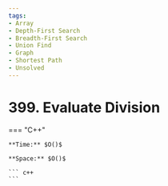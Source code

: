 ```yaml
---
tags:
- Array
- Depth-First Search
- Breadth-First Search
- Union Find
- Graph
- Shortest Path
- Unsolved
---
```



# 399. Evaluate Division

=== "C++"

    **Time:** $O()$

    **Space:** $O()$

    ``` c++
    ```
